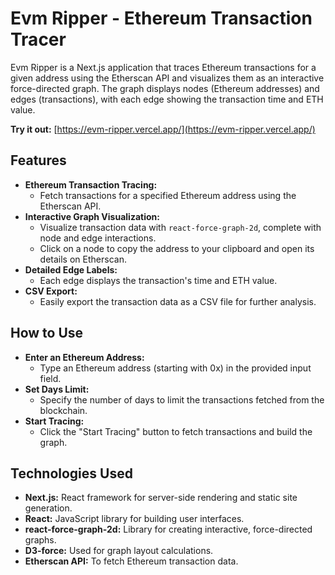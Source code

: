 # Evm Ripper - Ethereum Transaction Tracer

Evm Ripper is a Next.js application that traces Ethereum transactions for a given address using the Etherscan API and visualizes them as an interactive force-directed graph. The graph displays nodes (Ethereum addresses) and edges (transactions), with each edge showing the transaction time and ETH value.

**Try it out:** [https://evm-ripper.vercel.app/](https://evm-ripper.vercel.app/)

## Features

* **Ethereum Transaction Tracing:**
    * Fetch transactions for a specified Ethereum address using the Etherscan API.
* **Interactive Graph Visualization:**
    * Visualize transaction data with `react-force-graph-2d`, complete with node and edge interactions.
    * Click on a node to copy the address to your clipboard and open its details on Etherscan.
* **Detailed Edge Labels:**
    * Each edge displays the transaction's time and ETH value.
* **CSV Export:**
    * Easily export the transaction data as a CSV file for further analysis.

## How to Use

* **Enter an Ethereum Address:**
    * Type an Ethereum address (starting with 0x) in the provided input field.
* **Set Days Limit:**
    * Specify the number of days to limit the transactions fetched from the blockchain.
* **Start Tracing:**
    * Click the "Start Tracing" button to fetch transactions and build the graph.

## Technologies Used

* **Next.js:** React framework for server-side rendering and static site generation.
* **React:** JavaScript library for building user interfaces.
* **react-force-graph-2d:** Library for creating interactive, force-directed graphs.
* **D3-force:** Used for graph layout calculations.
* **Etherscan API:** To fetch Ethereum transaction data.
